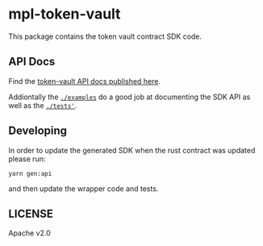 # mpl-token-vault

This package contains the token vault contract SDK code.

## API Docs


Find the [token-vault API docs published
here](https://metaplex-foundation.github.io/metaplex-program-library/docs/token-vault/index.html).

Addiontally the [`./examples`](./examples) do a good job at documenting the SDK API as well as the
[`./tests'`](./tests).

## Developing

In order to update the generated SDK when the rust contract was updated please run:

```
yarn gen:api
```

and then update the wrapper code and tests.

## LICENSE

Apache v2.0

